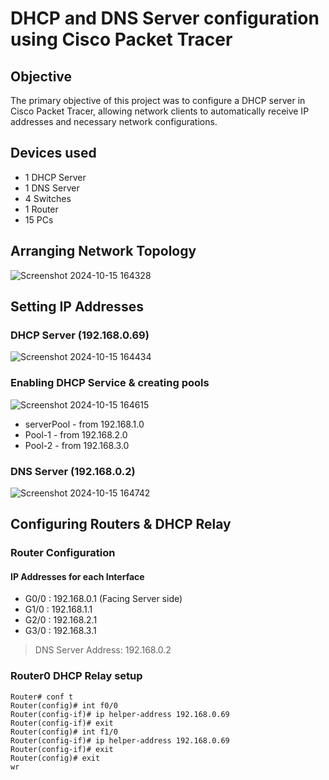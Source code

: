 # DHCP and DNS Server configuration using Cisco Packet Tracer
## Objective
The primary objective of this project was to configure a DHCP server in Cisco Packet Tracer, allowing network clients to automatically receive IP addresses and necessary network configurations.
## Devices used
- 1 DHCP Server
- 1 DNS Server
- 4 Switches
- 1 Router
- 15 PCs

## Arranging Network Topology

![Screenshot 2024-10-15 164328](https://github.com/user-attachments/assets/deeb4dce-0590-476d-aab7-db71bdb243bf)

## Setting IP Addresses

### DHCP Server (192.168.0.69)

![Screenshot 2024-10-15 164434](https://github.com/user-attachments/assets/062941dc-ce5d-4d20-a7e2-c7a1458530ec)

### Enabling DHCP Service & creating pools

![Screenshot 2024-10-15 164615](https://github.com/user-attachments/assets/03c67843-54ac-4f30-b982-9c384c4458ee)

- serverPool - from 192.168.1.0
- Pool-1 - from 192.168.2.0
- Pool-2 - from 192.168.3.0

### DNS Server (192.168.0.2)
![Screenshot 2024-10-15 164742](https://github.com/user-attachments/assets/f371d9c5-d8e2-4e9b-896a-6547d8d57dc4)

## Configuring Routers & DHCP Relay
### Router Configuration
#### IP Addresses for each Interface
- G0/0 : 192.168.0.1 (Facing Server side)
- G1/0 : 192.168.1.1
- G2/0 : 192.168.2.1
- G3/0 : 192.168.3.1
> DNS Server Address: 192.168.0.2
### Router0 DHCP Relay setup
```
Router# conf t
Router(config)# int f0/0
Router(config-if)# ip helper-address 192.168.0.69
Router(config-if)# exit
Router(config)# int f1/0
Router(config-if)# ip helper-address 192.168.0.69
Router(config-if)# exit
Router(config)# exit
wr
```
